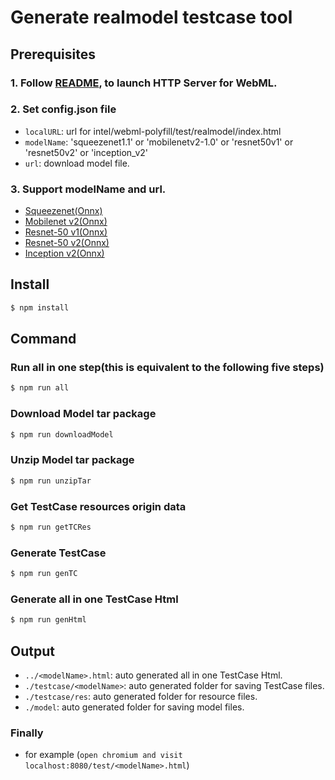 # Generate realmodel testcase tool 

## Prerequisites

### 1. Follow [README](https://github.com/intel/webml-polyfill/blob/master/README.md), to launch HTTP Server for WebML.

### 2. Set config.json file

* `localURL`: url for intel/webml-polyfill/test/realmodel/index.html
* `modelName`: 'squeezenet1.1' 
               or 'mobilenetv2-1.0' 
               or 'resnet50v1' 
               or 'resnet50v2'
               or 'inception_v2'
* `url`: download model file.

### 3. Support modelName and url.
* [Squeezenet(Onnx)](https://s3.amazonaws.com/onnx-model-zoo/squeezenet/squeezenet1.1/squeezenet1.1.tar.gz)
* [Mobilenet v2(Onnx)](https://s3.amazonaws.com/onnx-model-zoo/mobilenet/mobilenetv2-1.0/mobilenetv2-1.0.tar.gz)
* [Resnet-50 v1(Onnx)](https://s3.amazonaws.com/onnx-model-zoo/resnet/resnet50v1/resnet50v1.tar.gz)
* [Resnet-50 v2(Onnx)](https://s3.amazonaws.com/onnx-model-zoo/resnet/resnet50v2/resnet50v2.tar.gz)
* [Inception v2(Onnx)](https://s3.amazonaws.com/download.onnx/models/opset_9/inception_v2.tar.gz)
## Install
```sh
$ npm install
```

## Command

### Run all in one step(this is equivalent to the following five steps)
```sh
$ npm run all
```

### Download Model tar package
```sh
$ npm run downloadModel
```

### Unzip Model tar package
```sh
$ npm run unzipTar
```

### Get TestCase resources origin data
```sh
$ npm run getTCRes
```

### Generate TestCase
```sh
$ npm run genTC
```

### Generate all in one TestCase Html
```sh
$ npm run genHtml
```


## Output
* `../<modelName>.html`: auto generated all in one TestCase Html.
* `./testcase/<modelName>`: auto generated folder for saving TestCase files.
* `./testcase/res`: auto generated folder for resource files.
* `./model`: auto generated folder for saving model files.



### Finally
* for example (`open chromium and visit localhost:8080/test/<modelName>.html`)
